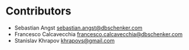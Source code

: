 # Contributors

* Sebastian Angst [<sebastian.angst@dbschenker.com>](mailto:sebastian.angst@dbschenker.com)
* Francesco Calcavecchia [<francesco.calcavecchia@dbschenker.com>](mailto:francesco.calcavecchia@dbschenker.com)
* Stanislav Khrapov [<khrapovs@gmail.com>](mailto:khrapovs@gmail.com)
